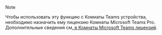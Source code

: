 > [!NOTE]
> Чтобы использовать эту функцию с Комнаты Teams устройства, необходимо назначить ему лицензию Комнаты Microsoft Teams Pro. Дополнительные сведения см[. в Комнаты Microsoft Teams лицензий](../rooms/rooms-licensing.md).
